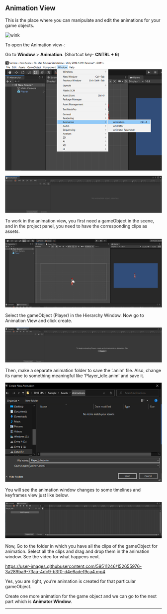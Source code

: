 ## Animation View

This is the place where you can manipulate and edit the animations for your game objects. 

![wink](https://media.giphy.com/media/l0IycI0rreFNQwmSQ/giphy.gif)

To open the Animation view-:

Go to **Window** > **Animation**. (Shortcut key-  **CNTRL + 6**)
        

![animation view](./Image/animation_view.png)

        
![animation window](./Image/animation_window.png)

        

To work in the animation view, you first need a gameObject in the scene, and in the project panel, you need to have the corresponding clips as assets.
    
    

![game object](./Image/gameobject.png)

Select the gameObject (Player) in the Hierarchy Window.
Now go to Animation View and click create.
    
    
![create](./Image/create.png)


Then, make a separate animation folder to save the ‘.anim’ file. Also, change its name to something meaningful like ‘Player_idle.anim’ and save it.
    

![idle animation](./Image/idle.png)


You will see the animation window changes to some timelines and keyframes view just like below.
    
    

![blank animation window](./Image/blank_animation.png)


Now, Go to the folder in which you have all the clips of the gameObject for animation. Select all the clips and drag and drop them in the animation window.
See the video for what happens next.

    


https://user-images.githubusercontent.com/59511246/152655976-3a289ba9-73aa-4dc9-b3f0-d4e6adef9ca4.mp4


Yes, you are right, you’re animation is created for that particular gameObject.

Create one more animation for the game object and we can go to the next part which is **Animator Window**.

---
